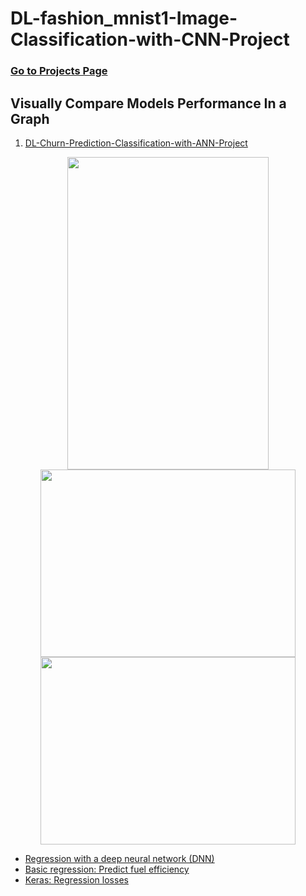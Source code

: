 # DL-fashion_mnist1-Image-Classification-with-CNN-Project

### [Go to Projects Page](https://github.com/celik-muhammed/15CS-Deep-Learning-Case-Studies-with-Python/blob/master/README.md)

## Visually Compare Models Performance In a Graph

01. [DL-Churn-Prediction-Classification-with-ANN-Project](./DL_Assignment_1_(Classification_with_ANN_Churn_Prediction)_Student.ipynb)

<div align='center'>

<img src='https://i.ibb.co/F6C4Jwt/download.png' alt='' width=80%, height=500>
<img src='https://i.ibb.co/FgMhRG8/download.png' alt='' width=90%, height=300>
<img src='https://i.ibb.co/PzfQ9b6/download.png' alt='' width=90%, height=300>
</div>

<!-- 
- [Fashion-MNIST with tf.Keras](https://blog.tensorflow.org/2018/04/fashion-mnist-with-tfkeras.html)
- [Fashion MNIST dataset, an alternative to MNIST](https://keras.io/api/datasets/fashion_mnist/) -->

- [Regression with a deep neural network (DNN)](https://www.tensorflow.org/tutorials/keras/regression#regression_with_a_deep_neural_network_dnn)
- [Basic regression: Predict fuel efficiency](https://www.tensorflow.org/tutorials/keras/regression)
- [Keras: Regression losses](https://keras.io/api/losses/regression_losses/)
